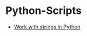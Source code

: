 # Python-Scripts

- [Work with strings in Python](https://github.com/dainecryption/Python-Scripts/tree/Strings)
 








  
